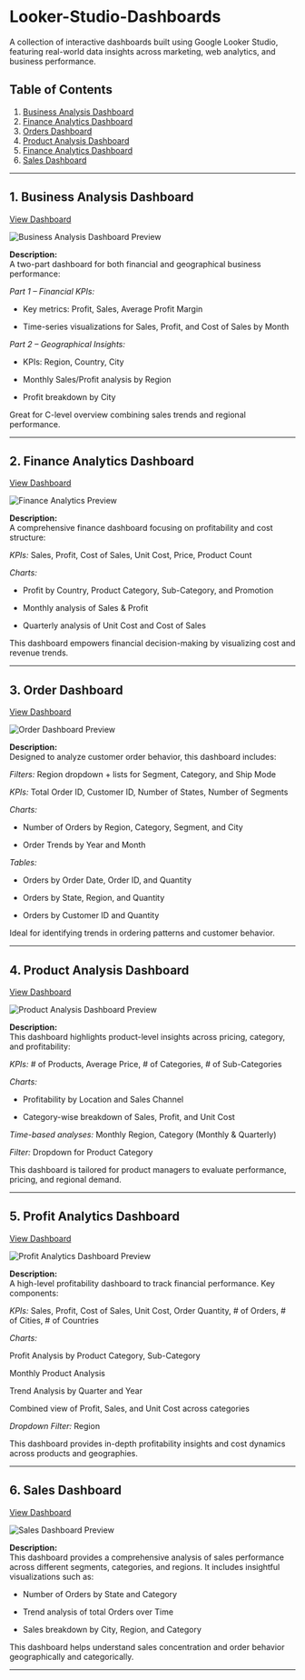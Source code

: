 # Looker-Studio-Dashboards
A collection of interactive dashboards built using Google Looker Studio, featuring real-world data insights across marketing, web analytics, and business performance.

## Table of Contents
1. [Business Analysis Dashboard](#1-business-analysis-dashboard)
2. [Finance Analytics Dashboard](#2-finance-analytics-dashboard)
3. [Orders Dashboard](#3-orders-dashboard)
4. [Product Analysis Dashboard](#4-product-analysis-dashboard)
5. [Finance Analytics Dashboard](#5-finance-analytics-dashboard)
6. [Sales Dashboard](#6-sales-dashboard)

---

## 1. Business Analysis Dashboard

 [View Dashboard](https://lookerstudio.google.com/reporting/da339b1a-9454-41f6-b54d-711b2dc713e9)

![Business Analysis Dashboard Preview](images/business_analysis.png)

**Description:**  
A two-part dashboard for both financial and geographical business performance:

*Part 1 – Financial KPIs:*

- Key metrics: Profit, Sales, Average Profit Margin

- Time-series visualizations for Sales, Profit, and Cost of Sales by Month

*Part 2 – Geographical Insights:*

- KPIs: Region, Country, City

- Monthly Sales/Profit analysis by Region

- Profit breakdown by City

Great for C-level overview combining sales trends and regional performance.

---

## 2. Finance Analytics Dashboard

 [View Dashboard](https://lookerstudio.google.com/reporting/508d6d6f-449e-4eae-a56b-fd908ce3fc36)

![Finance Analytics Preview](images/finance_analytics.png)

**Description:**  
A comprehensive finance dashboard focusing on profitability and cost structure:

*KPIs:* Sales, Profit, Cost of Sales, Unit Cost, Price, Product Count

*Charts:*

- Profit by Country, Product Category, Sub-Category, and Promotion

- Monthly analysis of Sales & Profit

- Quarterly analysis of Unit Cost and Cost of Sales

This dashboard empowers financial decision-making by visualizing cost and revenue trends.

---

## 3. Order Dashboard

 [View Dashboard](https://lookerstudio.google.com/reporting/d12b14e5-0e5c-4739-8ab7-180c6e7131b6)

![Order Dashboard Preview](images/orders_dashboard.png)

**Description:**  
Designed to analyze customer order behavior, this dashboard includes:

*Filters:* Region dropdown + lists for Segment, Category, and Ship Mode

*KPIs:* Total Order ID, Customer ID, Number of States, Number of Segments

*Charts:*

- Number of Orders by Region, Category, Segment, and City

- Order Trends by Year and Month

*Tables:*

- Orders by Order Date, Order ID, and Quantity

- Orders by State, Region, and Quantity

- Orders by Customer ID and Quantity

Ideal for identifying trends in ordering patterns and customer behavior.

---

## 4. Product Analysis Dashboard

 [View Dashboard](https://lookerstudio.google.com/reporting/4b2a3c6b-ab98-4d32-8089-796347add353)

![Product Analysis Dashboard Preview](images/product_analysis.png)

**Description:**  
This dashboard highlights product-level insights across pricing, category, and profitability:

*KPIs:* # of Products, Average Price, # of Categories, # of Sub-Categories

*Charts:*

- Profitability by Location and Sales Channel

- Category-wise breakdown of Sales, Profit, and Unit Cost

*Time-based analyses:* Monthly Region, Category (Monthly & Quarterly)

*Filter:* Dropdown for Product Category

This dashboard is tailored for product managers to evaluate performance, pricing, and regional demand.

---

## 5. Profit Analytics Dashboard

 [View Dashboard](https://lookerstudio.google.com/reporting/882a96e3-8721-4a22-b382-ff3cebd2c48f)

![Profit Analytics Dashboard Preview](images/profit_analytics.png)

**Description:**  
A high-level profitability dashboard to track financial performance. Key components:

*KPIs:* Sales, Profit, Cost of Sales, Unit Cost, Order Quantity, # of Orders, # of Cities, # of Countries

*Charts:*

Profit Analysis by Product Category, Sub-Category

Monthly Product Analysis

Trend Analysis by Quarter and Year

Combined view of Profit, Sales, and Unit Cost across categories

*Dropdown Filter:* Region

This dashboard provides in-depth profitability insights and cost dynamics across products and geographies.

---

## 6. Sales Dashboard

 [View Dashboard](https://lookerstudio.google.com/reporting/8766733c-b8b3-4d96-b063-8cf1ffde5507)

![Sales Dashboard Preview](images/sales_dashboard.png)

**Description:**  
This dashboard provides a comprehensive analysis of sales performance across different segments, categories, and regions. It includes insightful visualizations such as:

- Number of Orders by State and Category

- Trend analysis of total Orders over Time

- Sales breakdown by City, Region, and Category

This dashboard helps understand sales concentration and order behavior geographically and categorically.

---
